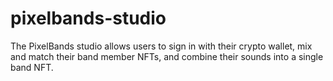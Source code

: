 # pixelbands-studio
The PixelBands studio allows users to sign in with their crypto wallet, mix and match their band member NFTs, and combine their sounds into a single band NFT.
